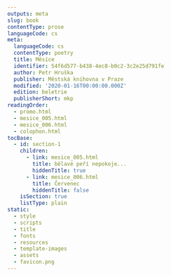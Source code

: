 ```yaml
---
outputs: meta
slug: book
contentType: prose
languageCode: cs
meta:
  languageCode: cs
  contentType: poetry
  title: Měsíce
  identifier: 54f6d577-b438-4ec8-b0c2-3c2e25d791fe
  author: Petr Hruška
  publisher: Městská knihovna v Praze
  modified: '2020-01-16T00:00:00.000Z'
  edition: beletrie
  publisherShort: mkp
readingOrder:
  - promo.html
  - mesice_005.html
  - mesice_006.html
  - colophon.html
tocBase:
  - id: section-1
    children:
      - link: mesice_005.html
        title: bělavé peří nepokoje...
        hiddenTitle: true
      - link: mesice_006.html
        title: Červenec
        hiddenTitle: false
    isSection: true
    listType: plain
static:
  - style
  - scripts
  - title
  - fonts
  - resources
  - template-images
  - assets
  - favicon.png
---
```


